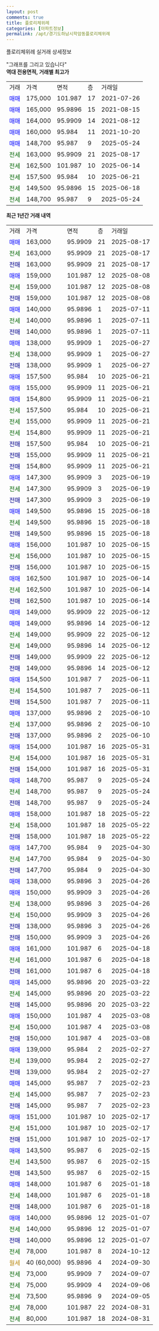 ```yaml
---
layout: post
comments: true
title: 플로리체위례
categories: [아파트정보]
permalink: /apt/경기도하남시학암동플로리체위례
---
```


플로리체위례 실거래 상세정보

<script type="text/javascript">
  google.charts.load('current', {'packages':['line', 'corechart']});
  google.charts.setOnLoadCallback(drawChart);

  function drawChart() {
    var data = new google.visualization.DataTable();
    data.addColumn('date', '거래일');
    data.addColumn('number', "매매");
    data.addColumn('number', "전세");
    data.addColumn('number', "전매");

    data.addRows([[new Date(Date.parse("2025-08-17")), 163000, null, null], [new Date(Date.parse("2025-08-17")), null, 163000, null], [new Date(Date.parse("2025-08-17")), null, null, 163000], [new Date(Date.parse("2025-08-08")), 159000, null, null], [new Date(Date.parse("2025-08-08")), null, 159000, null], [new Date(Date.parse("2025-08-08")), null, null, 159000], [new Date(Date.parse("2025-07-11")), 140000, null, null], [new Date(Date.parse("2025-07-11")), null, 140000, null], [new Date(Date.parse("2025-07-11")), null, null, 140000], [new Date(Date.parse("2025-06-27")), 138000, null, null], [new Date(Date.parse("2025-06-27")), null, 138000, null], [new Date(Date.parse("2025-06-27")), null, null, 138000], [new Date(Date.parse("2025-06-21")), 157500, null, null], [new Date(Date.parse("2025-06-21")), 155000, null, null], [new Date(Date.parse("2025-06-21")), 154800, null, null], [new Date(Date.parse("2025-06-21")), null, 157500, null], [new Date(Date.parse("2025-06-21")), null, 155000, null], [new Date(Date.parse("2025-06-21")), null, 154800, null], [new Date(Date.parse("2025-06-21")), null, null, 157500], [new Date(Date.parse("2025-06-21")), null, null, 155000], [new Date(Date.parse("2025-06-21")), null, null, 154800], [new Date(Date.parse("2025-06-19")), 147300, null, null], [new Date(Date.parse("2025-06-19")), null, 147300, null], [new Date(Date.parse("2025-06-19")), null, null, 147300], [new Date(Date.parse("2025-06-18")), 149500, null, null], [new Date(Date.parse("2025-06-18")), null, 149500, null], [new Date(Date.parse("2025-06-18")), null, null, 149500], [new Date(Date.parse("2025-06-15")), 156000, null, null], [new Date(Date.parse("2025-06-15")), null, 156000, null], [new Date(Date.parse("2025-06-15")), null, null, 156000], [new Date(Date.parse("2025-06-14")), 162500, null, null], [new Date(Date.parse("2025-06-14")), null, 162500, null], [new Date(Date.parse("2025-06-14")), null, null, 162500], [new Date(Date.parse("2025-06-12")), 149000, null, null], [new Date(Date.parse("2025-06-12")), 149000, null, null], [new Date(Date.parse("2025-06-12")), null, 149000, null], [new Date(Date.parse("2025-06-12")), null, 149000, null], [new Date(Date.parse("2025-06-12")), null, null, 149000], [new Date(Date.parse("2025-06-12")), null, null, 149000], [new Date(Date.parse("2025-06-11")), 154500, null, null], [new Date(Date.parse("2025-06-11")), null, 154500, null], [new Date(Date.parse("2025-06-11")), null, null, 154500], [new Date(Date.parse("2025-06-10")), 137000, null, null], [new Date(Date.parse("2025-06-10")), null, 137000, null], [new Date(Date.parse("2025-06-10")), null, null, 137000], [new Date(Date.parse("2025-05-31")), 154000, null, null], [new Date(Date.parse("2025-05-31")), null, 154000, null], [new Date(Date.parse("2025-05-31")), null, null, 154000], [new Date(Date.parse("2025-05-24")), 148700, null, null], [new Date(Date.parse("2025-05-24")), null, 148700, null], [new Date(Date.parse("2025-05-24")), null, null, 148700], [new Date(Date.parse("2025-05-22")), 158000, null, null], [new Date(Date.parse("2025-05-22")), null, 158000, null], [new Date(Date.parse("2025-05-22")), null, null, 158000], [new Date(Date.parse("2025-04-30")), 147700, null, null], [new Date(Date.parse("2025-04-30")), null, 147700, null], [new Date(Date.parse("2025-04-30")), null, null, 147700], [new Date(Date.parse("2025-04-26")), 138000, null, null], [new Date(Date.parse("2025-04-26")), 150000, null, null], [new Date(Date.parse("2025-04-26")), null, 138000, null], [new Date(Date.parse("2025-04-26")), null, 150000, null], [new Date(Date.parse("2025-04-26")), null, null, 138000], [new Date(Date.parse("2025-04-26")), null, null, 150000], [new Date(Date.parse("2025-04-18")), 161000, null, null], [new Date(Date.parse("2025-04-18")), null, 161000, null], [new Date(Date.parse("2025-04-18")), null, null, 161000], [new Date(Date.parse("2025-03-22")), 145000, null, null], [new Date(Date.parse("2025-03-22")), null, 145000, null], [new Date(Date.parse("2025-03-22")), null, null, 145000], [new Date(Date.parse("2025-03-08")), 150000, null, null], [new Date(Date.parse("2025-03-08")), null, 150000, null], [new Date(Date.parse("2025-03-08")), null, null, 150000], [new Date(Date.parse("2025-02-27")), 139000, null, null], [new Date(Date.parse("2025-02-27")), null, 139000, null], [new Date(Date.parse("2025-02-27")), null, null, 139000], [new Date(Date.parse("2025-02-23")), 145000, null, null], [new Date(Date.parse("2025-02-23")), null, 145000, null], [new Date(Date.parse("2025-02-23")), null, null, 145000], [new Date(Date.parse("2025-02-17")), 151000, null, null], [new Date(Date.parse("2025-02-17")), null, 151000, null], [new Date(Date.parse("2025-02-17")), null, null, 151000], [new Date(Date.parse("2025-02-15")), 143500, null, null], [new Date(Date.parse("2025-02-15")), null, 143500, null], [new Date(Date.parse("2025-02-15")), null, null, 143500], [new Date(Date.parse("2025-01-18")), 148000, null, null], [new Date(Date.parse("2025-01-18")), null, 148000, null], [new Date(Date.parse("2025-01-18")), null, null, 148000], [new Date(Date.parse("2025-01-07")), 140000, null, null], [new Date(Date.parse("2025-01-07")), null, 140000, null], [new Date(Date.parse("2025-01-07")), null, null, 140000], [new Date(Date.parse("2024-10-12")), null, 78000, null], [new Date(Date.parse("2024-09-30")), null, null, null], [new Date(Date.parse("2024-09-07")), null, 73000, null], [new Date(Date.parse("2024-09-06")), null, 75000, null], [new Date(Date.parse("2024-09-05")), null, 73500, null], [new Date(Date.parse("2024-08-31")), null, 78000, null], [new Date(Date.parse("2024-08-31")), null, 80000, null]]);

    var options = {
      hAxis: {
        format: 'yyyy/MM/dd'
      },    
      lineWidth: 0,
      pointsVisible: true,    
      title: '최근 1년간 유형별 실거래가 분포',
      legend: { position: 'bottom' }
    };

    var formatter = new google.visualization.NumberFormat({pattern:'###,###'} );
    formatter.format(data, 1);
    formatter.format(data, 2);
    
    setTimeout(function() {
        var chart = new google.visualization.LineChart(document.getElementById('columnchart_material'));
        chart.draw(data, (options));
        document.getElementById('loading').style.display = 'none';
    }, 200);
  }
</script>


<div id="loading" style="z-index:20; display: block; margin-left: 0px">"그래프를 그리고 있습니다"</div>
<div id="columnchart_material" style="width: 95%; margin-left: 0px; display: block"></div>
<!-- contents start -->
<b>역대 전용면적, 거래별 최고가</b>
<table class="sortable">
    <tr>
      <td>거래</td>
      <td>가격</td>
      <td>면적</td>
      <td>층</td>
      <td>거래일</td>
    </tr>
        <tr>
          <td><a style="color: blue">매매</a></td>
          <td>175,000</td>
          <td>101.987</td>
          <td>17</td>
          <td>2021-07-26</td>
        </tr>            <tr>
          <td><a style="color: blue">매매</a></td>
          <td>165,000</td>
          <td>95.9896</td>
          <td>15</td>
          <td>2021-08-15</td>
        </tr>            <tr>
          <td><a style="color: blue">매매</a></td>
          <td>164,000</td>
          <td>95.9909</td>
          <td>14</td>
          <td>2021-08-12</td>
        </tr>            <tr>
          <td><a style="color: blue">매매</a></td>
          <td>160,000</td>
          <td>95.984</td>
          <td>11</td>
          <td>2021-10-20</td>
        </tr>            <tr>
          <td><a style="color: blue">매매</a></td>
          <td>148,700</td>
          <td>95.987</td>
          <td>9</td>
          <td>2025-05-24</td>
        </tr>        
        <tr>
              <td><a style="color: darkgreen">전세</a></td>
              <td>163,000</td>
              <td>95.9909</td>
              <td>21</td>
              <td>2025-08-17</td>
            </tr>            <tr>
              <td><a style="color: darkgreen">전세</a></td>
              <td>162,500</td>
              <td>101.987</td>
              <td>10</td>
              <td>2025-06-14</td>
            </tr>            <tr>
              <td><a style="color: darkgreen">전세</a></td>
              <td>157,500</td>
              <td>95.984</td>
              <td>10</td>
              <td>2025-06-21</td>
            </tr>            <tr>
              <td><a style="color: darkgreen">전세</a></td>
              <td>149,500</td>
              <td>95.9896</td>
              <td>15</td>
              <td>2025-06-18</td>
            </tr>            <tr>
              <td><a style="color: darkgreen">전세</a></td>
              <td>148,700</td>
              <td>95.987</td>
              <td>9</td>
              <td>2025-05-24</td>
            </tr>        
    
</table>

<b>최근 1년간 거래 내역</b>

<table class="sortable">
    <tr>
      <td>거래</td>
      <td>가격</td>
      <td>면적</td>
      <td>층</td>
      <td>거래일</td>
    </tr>
    <tr>
      <td><a style="color: blue">매매</a></td>
      <td>163,000</td>
      <td>95.9909</td>
      <td>21</td>
      <td>2025-08-17</td>
    </tr>          <tr>
      <td><a style="color: darkgreen">전세</a></td>
      <td>163,000</td>
      <td>95.9909</td>
      <td>21</td>
      <td>2025-08-17</td>
    </tr>          <tr>
      <td><a style="color: darkblue">전매</a></td>
      <td>163,000</td>
      <td>95.9909</td>
      <td>21</td>
      <td>2025-08-17</td>
    </tr>          <tr>
      <td><a style="color: blue">매매</a></td>
      <td>159,000</td>
      <td>101.987</td>
      <td>12</td>
      <td>2025-08-08</td>
    </tr>          <tr>
      <td><a style="color: darkgreen">전세</a></td>
      <td>159,000</td>
      <td>101.987</td>
      <td>12</td>
      <td>2025-08-08</td>
    </tr>          <tr>
      <td><a style="color: darkblue">전매</a></td>
      <td>159,000</td>
      <td>101.987</td>
      <td>12</td>
      <td>2025-08-08</td>
    </tr>          <tr>
      <td><a style="color: blue">매매</a></td>
      <td>140,000</td>
      <td>95.9896</td>
      <td>1</td>
      <td>2025-07-11</td>
    </tr>          <tr>
      <td><a style="color: darkgreen">전세</a></td>
      <td>140,000</td>
      <td>95.9896</td>
      <td>1</td>
      <td>2025-07-11</td>
    </tr>          <tr>
      <td><a style="color: darkblue">전매</a></td>
      <td>140,000</td>
      <td>95.9896</td>
      <td>1</td>
      <td>2025-07-11</td>
    </tr>          <tr>
      <td><a style="color: blue">매매</a></td>
      <td>138,000</td>
      <td>95.9909</td>
      <td>1</td>
      <td>2025-06-27</td>
    </tr>          <tr>
      <td><a style="color: darkgreen">전세</a></td>
      <td>138,000</td>
      <td>95.9909</td>
      <td>1</td>
      <td>2025-06-27</td>
    </tr>          <tr>
      <td><a style="color: darkblue">전매</a></td>
      <td>138,000</td>
      <td>95.9909</td>
      <td>1</td>
      <td>2025-06-27</td>
    </tr>          <tr>
      <td><a style="color: blue">매매</a></td>
      <td>157,500</td>
      <td>95.984</td>
      <td>10</td>
      <td>2025-06-21</td>
    </tr>          <tr>
      <td><a style="color: blue">매매</a></td>
      <td>155,000</td>
      <td>95.9909</td>
      <td>11</td>
      <td>2025-06-21</td>
    </tr>          <tr>
      <td><a style="color: blue">매매</a></td>
      <td>154,800</td>
      <td>95.9909</td>
      <td>11</td>
      <td>2025-06-21</td>
    </tr>          <tr>
      <td><a style="color: darkgreen">전세</a></td>
      <td>157,500</td>
      <td>95.984</td>
      <td>10</td>
      <td>2025-06-21</td>
    </tr>          <tr>
      <td><a style="color: darkgreen">전세</a></td>
      <td>155,000</td>
      <td>95.9909</td>
      <td>11</td>
      <td>2025-06-21</td>
    </tr>          <tr>
      <td><a style="color: darkgreen">전세</a></td>
      <td>154,800</td>
      <td>95.9909</td>
      <td>11</td>
      <td>2025-06-21</td>
    </tr>          <tr>
      <td><a style="color: darkblue">전매</a></td>
      <td>157,500</td>
      <td>95.984</td>
      <td>10</td>
      <td>2025-06-21</td>
    </tr>          <tr>
      <td><a style="color: darkblue">전매</a></td>
      <td>155,000</td>
      <td>95.9909</td>
      <td>11</td>
      <td>2025-06-21</td>
    </tr>          <tr>
      <td><a style="color: darkblue">전매</a></td>
      <td>154,800</td>
      <td>95.9909</td>
      <td>11</td>
      <td>2025-06-21</td>
    </tr>          <tr>
      <td><a style="color: blue">매매</a></td>
      <td>147,300</td>
      <td>95.9909</td>
      <td>3</td>
      <td>2025-06-19</td>
    </tr>          <tr>
      <td><a style="color: darkgreen">전세</a></td>
      <td>147,300</td>
      <td>95.9909</td>
      <td>3</td>
      <td>2025-06-19</td>
    </tr>          <tr>
      <td><a style="color: darkblue">전매</a></td>
      <td>147,300</td>
      <td>95.9909</td>
      <td>3</td>
      <td>2025-06-19</td>
    </tr>          <tr>
      <td><a style="color: blue">매매</a></td>
      <td>149,500</td>
      <td>95.9896</td>
      <td>15</td>
      <td>2025-06-18</td>
    </tr>          <tr>
      <td><a style="color: darkgreen">전세</a></td>
      <td>149,500</td>
      <td>95.9896</td>
      <td>15</td>
      <td>2025-06-18</td>
    </tr>          <tr>
      <td><a style="color: darkblue">전매</a></td>
      <td>149,500</td>
      <td>95.9896</td>
      <td>15</td>
      <td>2025-06-18</td>
    </tr>          <tr>
      <td><a style="color: blue">매매</a></td>
      <td>156,000</td>
      <td>101.987</td>
      <td>10</td>
      <td>2025-06-15</td>
    </tr>          <tr>
      <td><a style="color: darkgreen">전세</a></td>
      <td>156,000</td>
      <td>101.987</td>
      <td>10</td>
      <td>2025-06-15</td>
    </tr>          <tr>
      <td><a style="color: darkblue">전매</a></td>
      <td>156,000</td>
      <td>101.987</td>
      <td>10</td>
      <td>2025-06-15</td>
    </tr>          <tr>
      <td><a style="color: blue">매매</a></td>
      <td>162,500</td>
      <td>101.987</td>
      <td>10</td>
      <td>2025-06-14</td>
    </tr>          <tr>
      <td><a style="color: darkgreen">전세</a></td>
      <td>162,500</td>
      <td>101.987</td>
      <td>10</td>
      <td>2025-06-14</td>
    </tr>          <tr>
      <td><a style="color: darkblue">전매</a></td>
      <td>162,500</td>
      <td>101.987</td>
      <td>10</td>
      <td>2025-06-14</td>
    </tr>          <tr>
      <td><a style="color: blue">매매</a></td>
      <td>149,000</td>
      <td>95.9909</td>
      <td>22</td>
      <td>2025-06-12</td>
    </tr>          <tr>
      <td><a style="color: blue">매매</a></td>
      <td>149,000</td>
      <td>95.9896</td>
      <td>14</td>
      <td>2025-06-12</td>
    </tr>          <tr>
      <td><a style="color: darkgreen">전세</a></td>
      <td>149,000</td>
      <td>95.9909</td>
      <td>22</td>
      <td>2025-06-12</td>
    </tr>          <tr>
      <td><a style="color: darkgreen">전세</a></td>
      <td>149,000</td>
      <td>95.9896</td>
      <td>14</td>
      <td>2025-06-12</td>
    </tr>          <tr>
      <td><a style="color: darkblue">전매</a></td>
      <td>149,000</td>
      <td>95.9909</td>
      <td>22</td>
      <td>2025-06-12</td>
    </tr>          <tr>
      <td><a style="color: darkblue">전매</a></td>
      <td>149,000</td>
      <td>95.9896</td>
      <td>14</td>
      <td>2025-06-12</td>
    </tr>          <tr>
      <td><a style="color: blue">매매</a></td>
      <td>154,500</td>
      <td>101.987</td>
      <td>7</td>
      <td>2025-06-11</td>
    </tr>          <tr>
      <td><a style="color: darkgreen">전세</a></td>
      <td>154,500</td>
      <td>101.987</td>
      <td>7</td>
      <td>2025-06-11</td>
    </tr>          <tr>
      <td><a style="color: darkblue">전매</a></td>
      <td>154,500</td>
      <td>101.987</td>
      <td>7</td>
      <td>2025-06-11</td>
    </tr>          <tr>
      <td><a style="color: blue">매매</a></td>
      <td>137,000</td>
      <td>95.9896</td>
      <td>2</td>
      <td>2025-06-10</td>
    </tr>          <tr>
      <td><a style="color: darkgreen">전세</a></td>
      <td>137,000</td>
      <td>95.9896</td>
      <td>2</td>
      <td>2025-06-10</td>
    </tr>          <tr>
      <td><a style="color: darkblue">전매</a></td>
      <td>137,000</td>
      <td>95.9896</td>
      <td>2</td>
      <td>2025-06-10</td>
    </tr>          <tr>
      <td><a style="color: blue">매매</a></td>
      <td>154,000</td>
      <td>101.987</td>
      <td>16</td>
      <td>2025-05-31</td>
    </tr>          <tr>
      <td><a style="color: darkgreen">전세</a></td>
      <td>154,000</td>
      <td>101.987</td>
      <td>16</td>
      <td>2025-05-31</td>
    </tr>          <tr>
      <td><a style="color: darkblue">전매</a></td>
      <td>154,000</td>
      <td>101.987</td>
      <td>16</td>
      <td>2025-05-31</td>
    </tr>          <tr>
      <td><a style="color: blue">매매</a></td>
      <td>148,700</td>
      <td>95.987</td>
      <td>9</td>
      <td>2025-05-24</td>
    </tr>          <tr>
      <td><a style="color: darkgreen">전세</a></td>
      <td>148,700</td>
      <td>95.987</td>
      <td>9</td>
      <td>2025-05-24</td>
    </tr>          <tr>
      <td><a style="color: darkblue">전매</a></td>
      <td>148,700</td>
      <td>95.987</td>
      <td>9</td>
      <td>2025-05-24</td>
    </tr>          <tr>
      <td><a style="color: blue">매매</a></td>
      <td>158,000</td>
      <td>101.987</td>
      <td>18</td>
      <td>2025-05-22</td>
    </tr>          <tr>
      <td><a style="color: darkgreen">전세</a></td>
      <td>158,000</td>
      <td>101.987</td>
      <td>18</td>
      <td>2025-05-22</td>
    </tr>          <tr>
      <td><a style="color: darkblue">전매</a></td>
      <td>158,000</td>
      <td>101.987</td>
      <td>18</td>
      <td>2025-05-22</td>
    </tr>          <tr>
      <td><a style="color: blue">매매</a></td>
      <td>147,700</td>
      <td>95.984</td>
      <td>9</td>
      <td>2025-04-30</td>
    </tr>          <tr>
      <td><a style="color: darkgreen">전세</a></td>
      <td>147,700</td>
      <td>95.984</td>
      <td>9</td>
      <td>2025-04-30</td>
    </tr>          <tr>
      <td><a style="color: darkblue">전매</a></td>
      <td>147,700</td>
      <td>95.984</td>
      <td>9</td>
      <td>2025-04-30</td>
    </tr>          <tr>
      <td><a style="color: blue">매매</a></td>
      <td>138,000</td>
      <td>95.9896</td>
      <td>3</td>
      <td>2025-04-26</td>
    </tr>          <tr>
      <td><a style="color: blue">매매</a></td>
      <td>150,000</td>
      <td>95.9909</td>
      <td>3</td>
      <td>2025-04-26</td>
    </tr>          <tr>
      <td><a style="color: darkgreen">전세</a></td>
      <td>138,000</td>
      <td>95.9896</td>
      <td>3</td>
      <td>2025-04-26</td>
    </tr>          <tr>
      <td><a style="color: darkgreen">전세</a></td>
      <td>150,000</td>
      <td>95.9909</td>
      <td>3</td>
      <td>2025-04-26</td>
    </tr>          <tr>
      <td><a style="color: darkblue">전매</a></td>
      <td>138,000</td>
      <td>95.9896</td>
      <td>3</td>
      <td>2025-04-26</td>
    </tr>          <tr>
      <td><a style="color: darkblue">전매</a></td>
      <td>150,000</td>
      <td>95.9909</td>
      <td>3</td>
      <td>2025-04-26</td>
    </tr>          <tr>
      <td><a style="color: blue">매매</a></td>
      <td>161,000</td>
      <td>101.987</td>
      <td>6</td>
      <td>2025-04-18</td>
    </tr>          <tr>
      <td><a style="color: darkgreen">전세</a></td>
      <td>161,000</td>
      <td>101.987</td>
      <td>6</td>
      <td>2025-04-18</td>
    </tr>          <tr>
      <td><a style="color: darkblue">전매</a></td>
      <td>161,000</td>
      <td>101.987</td>
      <td>6</td>
      <td>2025-04-18</td>
    </tr>          <tr>
      <td><a style="color: blue">매매</a></td>
      <td>145,000</td>
      <td>95.9896</td>
      <td>20</td>
      <td>2025-03-22</td>
    </tr>          <tr>
      <td><a style="color: darkgreen">전세</a></td>
      <td>145,000</td>
      <td>95.9896</td>
      <td>20</td>
      <td>2025-03-22</td>
    </tr>          <tr>
      <td><a style="color: darkblue">전매</a></td>
      <td>145,000</td>
      <td>95.9896</td>
      <td>20</td>
      <td>2025-03-22</td>
    </tr>          <tr>
      <td><a style="color: blue">매매</a></td>
      <td>150,000</td>
      <td>101.987</td>
      <td>4</td>
      <td>2025-03-08</td>
    </tr>          <tr>
      <td><a style="color: darkgreen">전세</a></td>
      <td>150,000</td>
      <td>101.987</td>
      <td>4</td>
      <td>2025-03-08</td>
    </tr>          <tr>
      <td><a style="color: darkblue">전매</a></td>
      <td>150,000</td>
      <td>101.987</td>
      <td>4</td>
      <td>2025-03-08</td>
    </tr>          <tr>
      <td><a style="color: blue">매매</a></td>
      <td>139,000</td>
      <td>95.984</td>
      <td>2</td>
      <td>2025-02-27</td>
    </tr>          <tr>
      <td><a style="color: darkgreen">전세</a></td>
      <td>139,000</td>
      <td>95.984</td>
      <td>2</td>
      <td>2025-02-27</td>
    </tr>          <tr>
      <td><a style="color: darkblue">전매</a></td>
      <td>139,000</td>
      <td>95.984</td>
      <td>2</td>
      <td>2025-02-27</td>
    </tr>          <tr>
      <td><a style="color: blue">매매</a></td>
      <td>145,000</td>
      <td>95.987</td>
      <td>7</td>
      <td>2025-02-23</td>
    </tr>          <tr>
      <td><a style="color: darkgreen">전세</a></td>
      <td>145,000</td>
      <td>95.987</td>
      <td>7</td>
      <td>2025-02-23</td>
    </tr>          <tr>
      <td><a style="color: darkblue">전매</a></td>
      <td>145,000</td>
      <td>95.987</td>
      <td>7</td>
      <td>2025-02-23</td>
    </tr>          <tr>
      <td><a style="color: blue">매매</a></td>
      <td>151,000</td>
      <td>101.987</td>
      <td>10</td>
      <td>2025-02-17</td>
    </tr>          <tr>
      <td><a style="color: darkgreen">전세</a></td>
      <td>151,000</td>
      <td>101.987</td>
      <td>10</td>
      <td>2025-02-17</td>
    </tr>          <tr>
      <td><a style="color: darkblue">전매</a></td>
      <td>151,000</td>
      <td>101.987</td>
      <td>10</td>
      <td>2025-02-17</td>
    </tr>          <tr>
      <td><a style="color: blue">매매</a></td>
      <td>143,500</td>
      <td>95.987</td>
      <td>6</td>
      <td>2025-02-15</td>
    </tr>          <tr>
      <td><a style="color: darkgreen">전세</a></td>
      <td>143,500</td>
      <td>95.987</td>
      <td>6</td>
      <td>2025-02-15</td>
    </tr>          <tr>
      <td><a style="color: darkblue">전매</a></td>
      <td>143,500</td>
      <td>95.987</td>
      <td>6</td>
      <td>2025-02-15</td>
    </tr>          <tr>
      <td><a style="color: blue">매매</a></td>
      <td>148,000</td>
      <td>101.987</td>
      <td>6</td>
      <td>2025-01-18</td>
    </tr>          <tr>
      <td><a style="color: darkgreen">전세</a></td>
      <td>148,000</td>
      <td>101.987</td>
      <td>6</td>
      <td>2025-01-18</td>
    </tr>          <tr>
      <td><a style="color: darkblue">전매</a></td>
      <td>148,000</td>
      <td>101.987</td>
      <td>6</td>
      <td>2025-01-18</td>
    </tr>          <tr>
      <td><a style="color: blue">매매</a></td>
      <td>140,000</td>
      <td>95.9896</td>
      <td>12</td>
      <td>2025-01-07</td>
    </tr>          <tr>
      <td><a style="color: darkgreen">전세</a></td>
      <td>140,000</td>
      <td>95.9896</td>
      <td>12</td>
      <td>2025-01-07</td>
    </tr>          <tr>
      <td><a style="color: darkblue">전매</a></td>
      <td>140,000</td>
      <td>95.9896</td>
      <td>12</td>
      <td>2025-01-07</td>
    </tr>          <tr>
      <td><a style="color: darkgreen">전세</a></td>
      <td>78,000</td>
      <td>101.987</td>
      <td>8</td>
      <td>2024-10-12</td>
    </tr>          <tr>
      <td><a style="color: darkgoldenrod">월세</a></td>
      <td>40 (60,000)</td>
      <td>95.9896</td>
      <td>4</td>
      <td>2024-09-30</td>
    </tr>          <tr>
      <td><a style="color: darkgreen">전세</a></td>
      <td>73,000</td>
      <td>95.9909</td>
      <td>7</td>
      <td>2024-09-07</td>
    </tr>          <tr>
      <td><a style="color: darkgreen">전세</a></td>
      <td>75,000</td>
      <td>95.9909</td>
      <td>4</td>
      <td>2024-09-06</td>
    </tr>          <tr>
      <td><a style="color: darkgreen">전세</a></td>
      <td>73,500</td>
      <td>95.9896</td>
      <td>9</td>
      <td>2024-09-05</td>
    </tr>          <tr>
      <td><a style="color: darkgreen">전세</a></td>
      <td>78,000</td>
      <td>101.987</td>
      <td>22</td>
      <td>2024-08-31</td>
    </tr>          <tr>
      <td><a style="color: darkgreen">전세</a></td>
      <td>80,000</td>
      <td>101.987</td>
      <td>18</td>
      <td>2024-08-31</td>
    </tr>      </table>
<!-- contents end -->    

